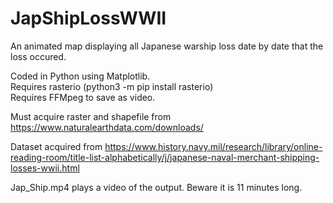 # JapShipLossWWII  
An animated map displaying all Japanese warship loss date by date that the loss occured.  

Coded in Python using Matplotlib.  
Requires rasterio (python3 -m pip install rasterio)  
Requires FFMpeg to save as video.


Must acquire raster and shapefile from https://www.naturalearthdata.com/downloads/  

Dataset acquired from https://www.history.navy.mil/research/library/online-reading-room/title-list-alphabetically/j/japanese-naval-merchant-shipping-losses-wwii.html  

Jap_Ship.mp4 plays a video of the output. Beware it is 11 minutes long.  
